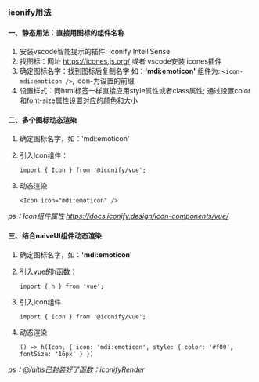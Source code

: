 ### iconify用法

#### 一、静态用法：直接用图标的组件名称

1. 安装vscode智能提示的插件: Iconify IntelliSense
2. 找图标：网址 https://icones.js.org/ 或者 vscode安装 icones插件
3. 确定图标名字：找到图标后复制名字 如：**'mdi:emoticon'** 组件为: `<icon-mdi:emoticon />`, icon-为设置的前缀
4. 设置样式：同html标签一样直接应用style属性或者class属性; 通过设置color和font-size属性设置对应的颜色和大小

#### 二、多个图标动态渲染

1. 确定图标名字，如：'mdi:emoticon'

2. 引入Icon组件：

   `import { Icon } from '@iconify/vue';`

3. 动态渲染

    `<Icon icon="mdi:emoticon" />`

*ps：Icon组件属性 https://docs.iconify.design/icon-components/vue/*

#### 三、结合naiveUI组件动态渲染

1. 确定图标名字，如：**'mdi:emoticon'**

2. 引入vue的h函数：

   `import { h } from 'vue';`

3. 引入Icon组件

   `import { Icon } from '@iconify/vue';`

4. 动态渲染

   `() => h(Icon, { icon: 'mdi:emoticon', style: { color: '#f00', fontSize: '16px' } })`

*ps：@/uitls已封装好了函数：iconifyRender*

